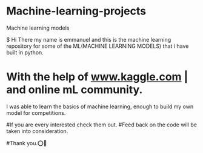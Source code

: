 # Machine-learning-projects
Machine learning models

$ Hi There my name is emmanuel and this is
 the machine learning repository for some of the 
ML(MACHINE LEARNING MODELS) that i have built in python.

# With the help of www.kaggle.com | and online mL community. 
I was able to learn the basics of machine learning, enough to build my own model for competitions.

#If you are every interested check them out.
#Feed back on the code will be taken into consideration.

#Thank you.⭕🔼
